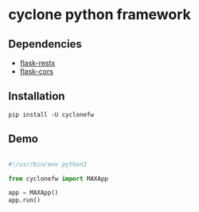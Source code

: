 # cyclone python framework

## Dependencies
* [flask-restx](https://pypi.org/project/flask-restx/0.1.1/)
* [flask-cors](https://pypi.org/project/Flask-Cors/)

## Installation

```shell script
pip install -U cyclonefw
```

## Demo

```python

#!/usr/bin/env python3

from cyclonefw import MAXApp

app = MAXApp()
app.run()


```